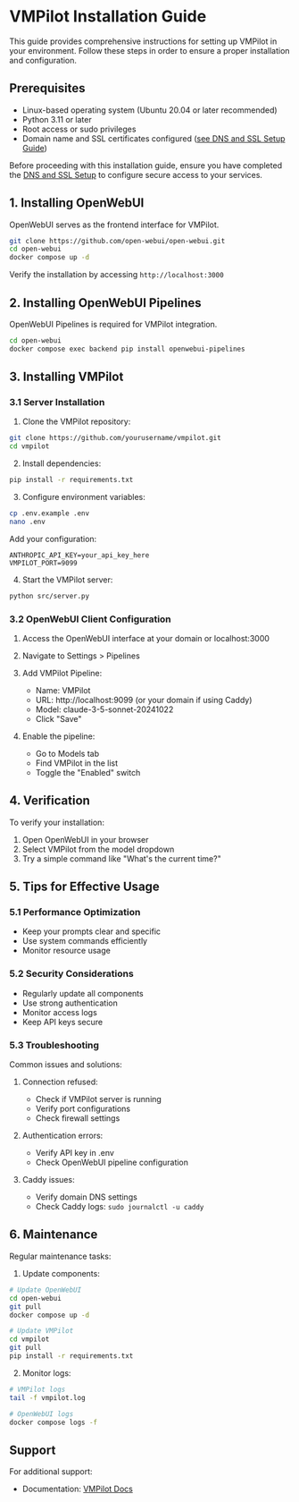 # VMPilot Installation Guide

This guide provides comprehensive instructions for setting up VMPilot in your environment. Follow these steps in order to ensure a proper installation and configuration.

## Prerequisites

- Linux-based operating system (Ubuntu 20.04 or later recommended)
- Python 3.11 or later
- Root access or sudo privileges
- Domain name and SSL certificates configured ([see DNS and SSL Setup Guide](dns_ssl_setup.md))

Before proceeding with this installation guide, ensure you have completed the [DNS and SSL Setup](dns_ssl_setup.md) to configure secure access to your services.

## 1. Installing OpenWebUI

OpenWebUI serves as the frontend interface for VMPilot.

```bash
git clone https://github.com/open-webui/open-webui.git
cd open-webui
docker compose up -d
```

Verify the installation by accessing `http://localhost:3000`

## 2. Installing OpenWebUI Pipelines

OpenWebUI Pipelines is required for VMPilot integration.

```bash
cd open-webui
docker compose exec backend pip install openwebui-pipelines
```

## 3. Installing VMPilot

### 3.1 Server Installation

1. Clone the VMPilot repository:
```bash
git clone https://github.com/yourusername/vmpilot.git
cd vmpilot
```

2. Install dependencies:
```bash
pip install -r requirements.txt
```

3. Configure environment variables:
```bash
cp .env.example .env
nano .env
```

Add your configuration:
```
ANTHROPIC_API_KEY=your_api_key_here
VMPILOT_PORT=9099
```

4. Start the VMPilot server:
```bash
python src/server.py
```

### 3.2 OpenWebUI Client Configuration

1. Access the OpenWebUI interface at your domain or localhost:3000

2. Navigate to Settings > Pipelines

3. Add VMPilot Pipeline:
   - Name: VMPilot
   - URL: http://localhost:9099 (or your domain if using Caddy)
   - Model: claude-3-5-sonnet-20241022
   - Click "Save"

4. Enable the pipeline:
   - Go to Models tab
   - Find VMPilot in the list
   - Toggle the "Enabled" switch

## 4. Verification

To verify your installation:

1. Open OpenWebUI in your browser
2. Select VMPilot from the model dropdown
3. Try a simple command like "What's the current time?"

## 5. Tips for Effective Usage

### 5.1 Performance Optimization

- Keep your prompts clear and specific
- Use system commands efficiently
- Monitor resource usage

### 5.2 Security Considerations

- Regularly update all components
- Use strong authentication
- Monitor access logs
- Keep API keys secure

### 5.3 Troubleshooting

Common issues and solutions:

1. Connection refused:
   - Check if VMPilot server is running
   - Verify port configurations
   - Check firewall settings

2. Authentication errors:
   - Verify API key in .env
   - Check OpenWebUI pipeline configuration

3. Caddy issues:
   - Verify domain DNS settings
   - Check Caddy logs: `sudo journalctl -u caddy`

## 6. Maintenance

Regular maintenance tasks:

1. Update components:
```bash
# Update OpenWebUI
cd open-webui
git pull
docker compose up -d

# Update VMPilot
cd vmpilot
git pull
pip install -r requirements.txt
```

2. Monitor logs:
```bash
# VMPilot logs
tail -f vmpilot.log

# OpenWebUI logs
docker compose logs -f
```

## Support

For additional support:
- Documentation: [VMPilot Docs](https://github.com/drorm/vmpilot/docs)
